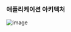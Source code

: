 ### 애플리케이션 아키텍처

![image](https://user-images.githubusercontent.com/40969203/104658546-645a6c80-5706-11eb-9d2c-6ede05b4b61c.png)
